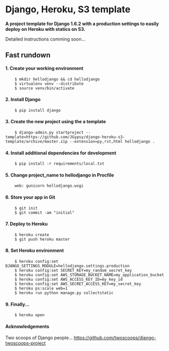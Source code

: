 # Django, Heroku, S3 template


**A project template for Django 1.6.2 with a production settings to easily deploy on Heroku with statics on S3.**

Detailed instructions comming soon...


## Fast rundown

#### 1. Create your working environment

```
    $ mkdir hellodjango && cd hellodjango
    $ virtualenv venv --distribute
    $ source venv/bin/activate
```

#### 2. Install Django

```
    $ pip install django
```

#### 3. Create the new project using the a template

```
    $ django-admin.py startproject --template=https://github.com/JGypsy/django-heroku-s3-template/archive/master.zip --extension=py,rst,html hellodjango .
```

#### 4. Install additional dependencies for development

```
    $ pip install -r requirements/local.txt
```

#### 5. Change project_name to hellodjango in Procfile

```
    web: gunicorn hellodjango.wsgi
```

#### 6. Store your app in Git

```
    $ git init
    $ git commit -am "initial"
```

#### 7. Deploy to Heroku

```
    $ heroku create
    $ git push heroku master
```

#### 8. Set Heroku environment

```
    $ heroku config:set DJANGO_SETTINGS_MODULE=hellodjango.settings.production
    $ heroku config:set SECRET_KEY=my_random_secret_key
    $ heroku config:set AWS_STORAGE_BUCKET_NAME=my_application_bucket
    $ heroku config:set AWS_ACCESS_KEY_ID=my_key_id
    $ heroku config:set AWS_SECRET_ACCESS_KEY=my_secret_key
    $ heroku ps:scale web=1
    $ heroku run python manage.py collectstatic
```

#### 9. Finally...

```
    $ heroku open
```


#### Acknowledgements
Two scoops of Django people... https://github.com/twoscoops/django-twoscoops-project